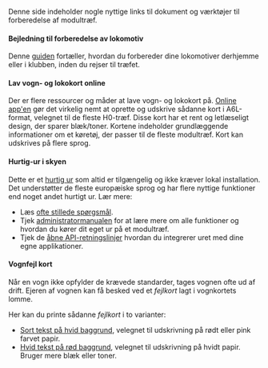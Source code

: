 ﻿Denne side indeholder nogle nyttige links til dokument og værktøjer til forberedelse af modultræf.

#### Bejledning til forberedelse av lokomotiv
Denne [guiden](/tools/locopreparationguide) fortæller, hvordan du forbereder dine lokomotiver derhjemme eller i klubben, inden du rejser til træfet.

#### Lav vogn- og lokokort online
Der er flere ressourcer og måder at lave vogn- og lokokort på.
[Online app'en](https://wagoncardapp.azurewebsites.net/) gør det virkelig nemt at oprette og udskrive sådanne kort i A6L-format, velegnet til de fleste H0-træf.
Disse kort har et rent og letlæseligt design, der sparer blæk/toner.
Kortene indeholder grundlæggende informationer om et køretøj, der passer til de fleste modultræf.
Kort kan udskrives på flere sprog.

#### Hurtig-ur i skyen
Dette er et [hurtig ur](https://telluriantrainsclocksappserver.azurewebsites.net/)
som altid er tilgængelig og ikke kræver lokal installation.
Det understøtter de fleste europæiske sprog og har flere nyttige funktioner end noget andet hurtigt ur. Lær mere:
- Læs [ofte stillede spørgsmål](https://github.com/tellurianinteractive/Tellurian.Trains.ModuleMeetingApp/wiki/Frequently-Asked-Questions).
- Tjek [administratormanualen](https://github.com/tellurianinteractive/Tellurian.Trains.ModuleMeetingApp/wiki/Administrators-Manual)
for at lære mere om alle funktioner og hvordan du kører dit eget ur på et modultræf.
- Tjek de [åbne API-retningslinjer](https://github.com/tellurianinteractive/Tellurian.Trains.ModuleMeetingApp/wiki/API-Guidelines)
hvordan du integrerer uret med dine egne applikationer.


#### Vognfejl kort
Når en vogn ikke opfylder de krævede standarder, tages vognen ofte ud af drift.
Ejeren af ​​vognen kan få besked ved et *fejlkort* lagt i vognkortets lomme.

Her kan du printe sådanne *fejlkort* i to varianter:
- [Sort tekst på hvid baggrund](/tools/wagonerrorcards/true), velegnet til udskrivning på rødt eller pink farvet papir.
- [Hvid tekst på rød baggrund](/tools/wagonerrorcards), velegnet til udskrivning på hvidt papir. Bruger mere blæk eller toner.


